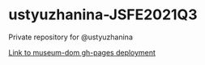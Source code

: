 # ustyuzhanina-JSFE2021Q3
Private repository for @ustyuzhanina

[Link to museum-dom gh-pages deployment](https://rolling-scopes-school.github.io/ustyuzhanina-JSFE2021Q3/museum-dom/)
